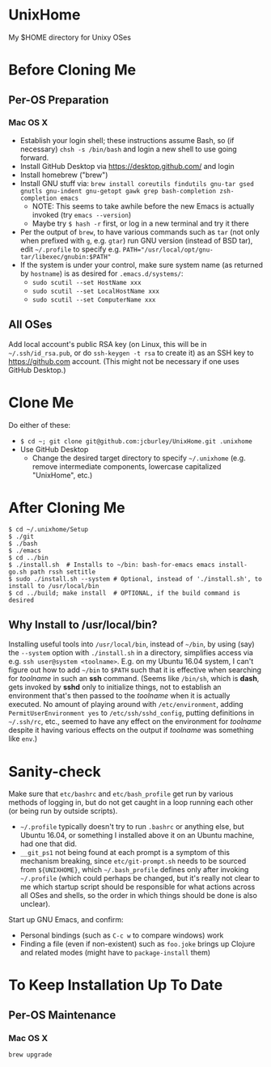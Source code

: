 # UnixHome
My $HOME directory for Unixy OSes

# Before Cloning Me

## Per-OS Preparation
### Mac OS X
- Establish your login shell; these instructions assume Bash, so (if necessary) `chsh -s /bin/bash` and login a new shell to use going forward.
- Install GitHub Desktop via https://desktop.github.com/ and login
- Install homebrew ("brew")
- Install GNU stuff via:
    `brew install coreutils findutils gnu-tar gsed gnutls gnu-indent gnu-getopt gawk grep bash-completion zsh-completion emacs`
  - NOTE: This seems to take awhile before the new Emacs is actually invoked (try `emacs --version`)
  - Maybe try `$ hash -r` first, or log in a new terminal and try it there
- Per the output of `brew`, to have various commands such as `tar` (not only when prefixed with `g`, e.g. `gtar`) run GNU version (instead of BSD tar), edit `~/.profile` to specify e.g. `PATH="/usr/local/opt/gnu-tar/libexec/gnubin:$PATH"`
- If the system is under your control, make sure system name (as returned by `hostname`) is as desired for `.emacs.d/systems/`:
  - `sudo scutil --set HostName xxx`
  - `sudo scutil --set LocalHostName xxx`
  - `sudo scutil --set ComputerName xxx`

## All OSes
Add local account's public RSA key (on Linux, this will be in `~/.ssh/id_rsa.pub`, or do `ssh-keygen -t rsa` to create it) as an SSH key to https://github.com account. (This might not be necessary if one uses GitHub Desktop.)

# Clone Me
Do either of these:
- `$ cd ~; git clone git@github.com:jcburley/UnixHome.git .unixhome`
- Use GitHub Desktop
  - Change the desired target directory to specify `~/.unixhome` (e.g. remove intermediate components, lowercase capitalized "UnixHome", etc.)

# After Cloning Me
```
$ cd ~/.unixhome/Setup
$ ./git
$ ./bash
$ ./emacs
$ cd ../bin
$ ./install.sh  # Installs to ~/bin: bash-for-emacs emacs install-go.sh path rssh settitle
$ sudo ./install.sh --system # Optional, instead of './install.sh', to install to /usr/local/bin
$ cd ../build; make install  # OPTIONAL, if the build command is desired
```

## Why Install to /usr/local/bin?
Installing useful tools into `/usr/local/bin`, instead of `~/bin`,
by using (say) the `--system` option with `./install.sh` in a directory,
simplifies access via e.g. `ssh user@system <toolname>`. E.g. on my
Ubuntu 16.04 system, I can't figure out how to add `~/bin` to
`$PATH` such that it is effective when searching for *toolname* in
such an **ssh** command. (Seems like `/bin/sh`, which is **dash**, gets
invoked by **sshd** only to initialize things, not to establish an
environment that's then passed to the *toolname* when it is actually
executed. No amount of playing around with `/etc/environment`, adding
`PermitUserEnvironment yes` to `/etc/ssh/sshd_config`, putting
definitions in `~/.ssh/rc`, etc., seemed to have any effect on the
environment for *toolname* despite it having various effects on the
output if *toolname* was something like `env`.)

# Sanity-check
Make sure that `etc/bashrc` and `etc/bash_profile` get run by various methods of logging in, but do not get caught in a loop running each other (or being run by outside scripts).
- `~/.profile` typically doesn't try to run `.bashrc` or anything else, but Ubuntu 16.04, or something I installed above it on an Ubuntu machine, had one that did.
- `__git_ps1` not being found at each prompt is a symptom of this mechanism breaking, since `etc/git-prompt.sh` needs to be sourced from `${UNIXHOME}`, which `~/.bash_profile` defines only after invoking `~/.profile` (which could perhaps be changed, but it's really not clear to me which startup script should be responsible for what actions across all OSes and shells, so the order in which things should be done is also unclear).

Start up GNU Emacs, and confirm:
- Personal bindings (such as `C-c w` to compare windows) work
- Finding a file (even if non-existent) such as `foo.joke` brings up Clojure and related modes (might have to `package-install` them)

# To Keep Installation Up To Date

## Per-OS Maintenance
### Mac OS X
```
brew upgrade
```

